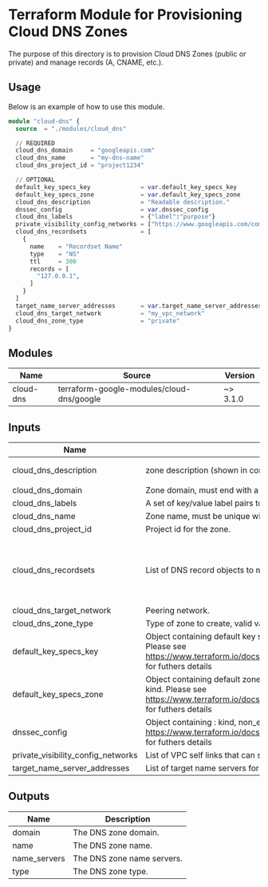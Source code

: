 # Terraform Module for Provisioning Cloud DNS Zones

The purpose of this directory is to provision Cloud DNS Zones (public or private) and manage records (A, CNAME, etc.).

## Usage

Below is an example of how to use this module.

```terraform
module "cloud-dns" {
  source  = "./modules/cloud_dns"

  // REQUIRED
  cloud_dns_domain     = "googleapis.com"
  cloud_dns_name       = "my-dns-name"
  cloud_dns_project_id = "project1234"

  // OPTIONAL
  default_key_specs_key              = var.default_key_specs_key
  default_key_specs_zone             = var.default_key_specs_zone
  cloud_dns_description              = "Readable description."
  dnssec_config                      = var.dnssec_config
  cloud_dns_labels                   = {"label":"purpose"}
  private_visibility_config_networks = ["https://www.googleapis.com/compute/v1/projects/my-project/global/networks/my-vpc"]
  cloud_dns_recordsets               = [
    {
      name    = "Recordset Name"
      type    = "NS"
      ttl     = 300
      records = [
        "127.0.0.1",
      ]
    }
  ]
  target_name_server_addresses       = var.target_name_server_addresses
  cloud_dns_target_network           = "my_vpc_network"
  cloud_dns_zone_type                = "private"
}
```

## Modules

| Name | Source | Version |
|------|--------|---------|
| cloud-dns | terraform-google-modules/cloud-dns/google | ~> 3.1.0 |

## Inputs

| Name | Description | Type | Default | Required |
|------|-------------|------|---------|:--------:|
| cloud\_dns\_description | zone description (shown in console) | `string` | `"Managed by Terraform"` | no |
| cloud\_dns\_domain | Zone domain, must end with a period. | `string` | n/a | yes |
| cloud\_dns\_labels | A set of key/value label pairs to assign to this ManagedZone | `map(any)` | `{}` | no |
| cloud\_dns\_name | Zone name, must be unique within the project. | `string` | n/a | yes |
| cloud\_dns\_project\_id | Project id for the zone. | `string` | n/a | yes |
| cloud\_dns\_recordsets | List of DNS record objects to manage, in the standard Terraform DNS structure. | <pre>list(object({<br>    name    = string<br>    type    = string<br>    ttl     = number<br>    records = list(string)<br>  }))</pre> | `[]` | no |
| cloud\_dns\_target\_network | Peering network. | `string` | `""` | no |
| cloud\_dns\_zone\_type | Type of zone to create, valid values are 'public', 'private', 'forwarding', 'peering'. | `string` | `"private"` | no |     
| default\_key\_specs\_key | Object containing default key signing specifications : algorithm, key\_length, key\_type, kind. Please see https://www.terraform.io/docs/providers/google/r/dns_managed_zone.html#dnssec_config for futhers details | `any` | `{}` | no |
| default\_key\_specs\_zone | Object containing default zone signing specifications : algorithm, key\_length, key\_type, kind. Please see https://www.terraform.io/docs/providers/google/r/dns_managed_zone.html#dnssec_config for futhers details | `any` | `{}` | no |
| dnssec\_config | Object containing : kind, non\_existence, state. Please see https://www.terraform.io/docs/providers/google/r/dns_managed_zone.html#dnssec_config for futhers details | `any` | `{}` | no |
| private\_visibility\_config\_networks | List of VPC self links that can see this zone. | `list(string)` | `[]` | no |
| target\_name\_server\_addresses | List of target name servers for forwarding zone. | `list(string)` | `[]` | no |

## Outputs

| Name | Description |
|------|-------------|
| domain | The DNS zone domain. |
| name | The DNS zone name. |
| name\_servers | The DNS zone name servers. |
| type | The DNS zone type. |